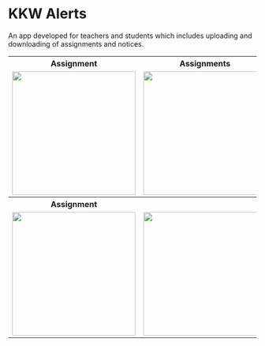 # KKW Alerts
An app developed for teachers and students which includes uploading and downloading of assignments and notices.





<table>
  <tr>
    <th>Assignment</th>
    <th>Assignments</th>
    <th>Date picker</th>
  </tr>
  <tr>
    <td><img src="https://user-images.githubusercontent.com/47221267/99143611-de2d9580-2684-11eb-8f1e-ca7c1c3d89b5.jpg" width="250px"></td>
    <td><img src="https://user-images.githubusercontent.com/47221267/99143843-cbb45b80-2686-11eb-9133-addb8f7048a2.jpg" width="250px"</td>
    <td>![datepicker](https://user-images.githubusercontent.com/47221267/99143880-1a61f580-2687-11eb-9e5c-a09e4f5b671d.jpg)</td>
  </tr>
  
  <tr>
    <th>Assignment</th>
    <th></th>
    <th></th>
  </tr>
  <tr>
    <td><img src="https://user-images.githubusercontent.com/47221267/99143611-de2d9580-2684-11eb-8f1e-ca7c1c3d89b5.jpg" width="250px"></td>
    <td><img src="https://user-images.githubusercontent.com/47221267/99143843-cbb45b80-2686-11eb-9133-addb8f7048a2.jpg" width="250px"</td>
    <td></td>
  </tr>
</table>
